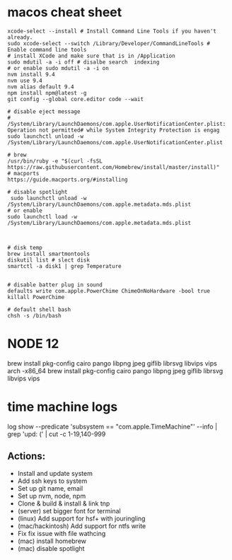 # macos cheat sheet

```
xcode-select --install # Install Command Line Tools if you haven't already.
sudo xcode-select --switch /Library/Developer/CommandLineTools # Enable command line tools
# install XCode and make sure that is in /Application
sudo mdutil -a -i off # disalbe search  indexing
# or enable sudo mdutil -a -i on
nvm install 9.4
nvm use 9.4
nvm alias default 9.4
npm install npm@latest -g
git config --global core.editor code --wait

# disable eject message
# /System/Library/LaunchDaemons/com.apple.UserNotificationCenter.plist: Operation not permitted# while System Integrity Protection is engag
sudo launchctl unload -w /System/Library/LaunchDaemons/com.apple.UserNotificationCenter.plist

# brew
/usr/bin/ruby -e "$(curl -fsSL https://raw.githubusercontent.com/Homebrew/install/master/install)"
# macports
https://guide.macports.org/#installing

# disable spotlight
 sudo launchctl unload -w /System/Library/LaunchDaemons/com.apple.metadata.mds.plist
# or enable
sudo launchctl load -w /System/Library/LaunchDaemons/com.apple.metadata.mds.plist



# disk temp
brew install smartmontools
diskutil list # slect disk
smartctl -a disk1 | grep Temperature


# disable batter plug in sound
defaults write com.apple.PowerChime ChimeOnNoHardware -bool true
killall PowerChime

# default shell bash
chsh -s /bin/bash

```

# NODE 12
brew install pkg-config cairo pango libpng jpeg giflib librsvg libvips vips
arch -x86_64 brew install pkg-config cairo pango libpng jpeg giflib librsvg libvips vips


# time machine logs
log show --predicate 'subsystem == "com.apple.TimeMachine"' --info | grep 'upd: (' | cut -c 1-19,140-999

## Actions:
- Install and update system
- Add ssh keys to system
- Set up git name, email
- Set up nvm, node, npm
- Clone & build & install & link tnp
- (server) set bigger font for terminal
- (linux) Add support for hsf+ with jouringling
- (mac/hackintosh) Add support for ntfs write
- Fix fix issue with file wathcing
- (mac) install homebrew
- (mac) disable spotlight



